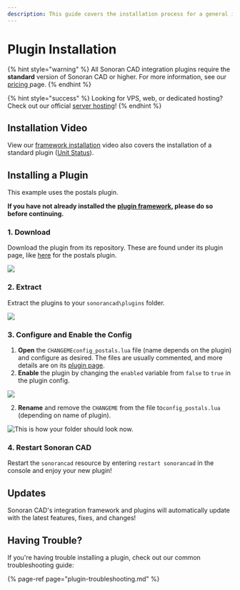 ```yaml
---
description: This guide covers the installation process for a general integration plugin.
---
```


# Plugin Installation

{% hint style="warning" %}
All Sonoran CAD integration plugins require the **standard** version of Sonoran CAD or higher. For more information, see our [pricing ](../../../pricing/faq/)page.
{% endhint %}

{% hint style="success" %}
Looking for VPS, web, or dedicated hosting? Check out our official [server hosting](../../../pricing/vps-hosting.md)!
{% endhint %}

## Installation Video

View our [framework installation](https://youtu.be/EsQWGnyrvm8) video also covers the installation of a standard plugin \([Unit Status](../available-plugins/unit-status.md)\).

## Installing a Plugin

This example uses the postals plugin.

**If you have not already installed the** [**plugin framework**](../framework-installation.md)**, please do so before continuing.**

### 1. Download

Download the plugin from its repository. These are found under its plugin page, like [here](../available-plugins/postals.md) for the postals plugin.

![](../../../.gitbook/assets/plugin_1.png)

### 2. Extract

Extract the plugins to your `sonorancad\plugins` folder.

![](../../../.gitbook/assets/plugin_2.png)

### 3. Configure and Enable the Config

1. **Open** the `CHANGEMEconfig_postals.lua` file \(name depends on the plugin\) and configure as desired. The files are usually commented, and more details are on its [plugin page](../available-plugins/postals.md). 
2. **Enable** the plugin by changing the `enabled` variable from `false` to `true` in the plugin config.

![](../../../.gitbook/assets/screen-shot-2020-05-25-at-10.00.45-pm.png)

2. **Rename** and remove the `CHANGEME` from the file to`config_postals.lua` \(depending on name of plugin\).

![This is how your folder should look now.](../../../.gitbook/assets/plugin_3.png)

### 4. Restart Sonoran CAD

Restart the `sonorancad` resource by entering `restart sonorancad` in the console and enjoy your new plugin!

## Updates

Sonoran CAD's integration framework and plugins will automatically update with the latest features, fixes, and changes!

## Having Trouble?

If you're having trouble installing a plugin, check out our common troubleshooting guide:

{% page-ref page="plugin-troubleshooting.md" %}



